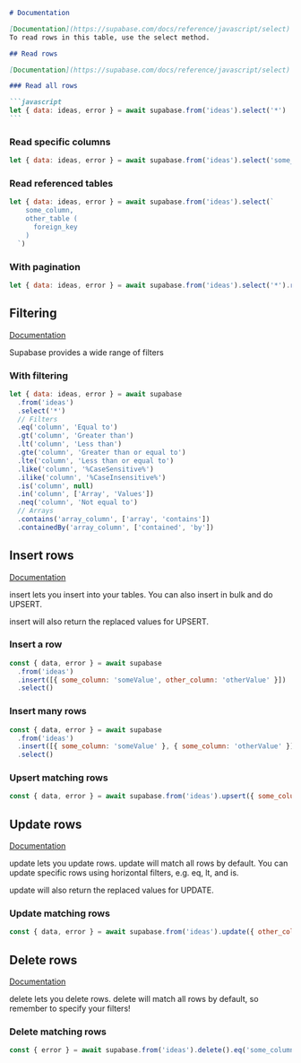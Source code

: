 <!-- CREATE TABLE profiles (
    id BIGINT PRIMARY KEY GENERATED ALWAYS AS IDENTITY,
    first_name TEXT NOT NULL,
    last_name TEXT NOT NULL,
    email TEXT UNIQUE NOT NULL,
    school TEXT NOT NULL,
    major TEXT NOT NULL,
    location TEXT NOT NULL,
    linkedin_link TEXT,
    github_link TEXT,
    portfolio_link TEXT,
    skills TEXT[],
    languages TEXT[],
    created_at TIMESTAMP WITH TIME ZONE DEFAULT CURRENT_TIMESTAMP,
);

CREATE TABLE experiences (
    profile_id BIGINT REFERENCES profiles (id),
    company TEXT NOT NULL,
    title TEXT NOT NULL,
    start_date TEXT NOT NULL,
    end_date TEXT NOT NULL,
    description TEXT
);

CREATE TABLE educations (
    profile_id BIGINT REFERENCES profiles (id),
    school TEXT NOT NULL,
    major TEXT NOT NULL,
    start_date TEXT NOT NULL,
    end_date TEXT NOT NULL
);

CREATE TABLE projects (
    profile_id BIGINT REFERENCES profiles (id),
    project_name TEXT NOT NULL,
    working_title TEXT NOT NULL,
    start_date TEXT NOT NULL,
    end_date TEXT NOT NULL,
    description TEXT
);

CREATE TABLE ideas (
    idea_id BIGINT PRIMARY KEY GENERATED ALWAYS AS IDENTITY,
    profile_id BIGINT REFERENCES profiles (id),
    idea_title TEXT NOT NULL,
    idea_description TEXT NOT NULL,
    tech_stack TEXT[] NOT NULL,
    created_at TIMESTAMP WITH TIME ZONE DEFAULT CURRENT_TIMESTAMP,
    front_end INT NOT NULL,
    back_end INT NOT NULL,
    full_stack INT NOT NULL,
    ux_ui INT NOT NULL
);

CREATE TABLE idea_applicants (
    idea_id BIGINT REFERENCES ideas(idea_id),
    profile_id BIGINT REFERENCES profiles(id),
    PRIMARY KEY (idea_id, profile_id)
);

CREATE TABLE idea_saves (
    idea_id BIGINT REFERENCES ideas(idea_id),
    profile_id BIGINT REFERENCES profiles(id),
    PRIMARY KEY (idea_id, profile_id)
); -->

````markdown
# Documentation

[Documentation](https://supabase.com/docs/reference/javascript/select)
To read rows in this table, use the select method.

## Read rows

[Documentation](https://supabase.com/docs/reference/javascript/select)

### Read all rows

```javascript
let { data: ideas, error } = await supabase.from('ideas').select('*')
```
````

### Read specific columns

```javascript
let { data: ideas, error } = await supabase.from('ideas').select('some_column,other_column')
```

### Read referenced tables

```javascript
let { data: ideas, error } = await supabase.from('ideas').select(`
    some_column,
    other_table (
      foreign_key
    )
  `)
```

### With pagination

```javascript
let { data: ideas, error } = await supabase.from('ideas').select('*').range(0, 9)
```

## Filtering

[Documentation](https://supabase.com/docs/reference/javascript/select)

Supabase provides a wide range of filters

### With filtering

```javascript
let { data: ideas, error } = await supabase
  .from('ideas')
  .select('*')
  // Filters
  .eq('column', 'Equal to')
  .gt('column', 'Greater than')
  .lt('column', 'Less than')
  .gte('column', 'Greater than or equal to')
  .lte('column', 'Less than or equal to')
  .like('column', '%CaseSensitive%')
  .ilike('column', '%CaseInsensitive%')
  .is('column', null)
  .in('column', ['Array', 'Values'])
  .neq('column', 'Not equal to')
  // Arrays
  .contains('array_column', ['array', 'contains'])
  .containedBy('array_column', ['contained', 'by'])
```

## Insert rows

[Documentation](https://supabase.com/docs/reference/javascript/insert)

insert lets you insert into your tables. You can also insert in bulk and do UPSERT.

insert will also return the replaced values for UPSERT.

### Insert a row

```javascript
const { data, error } = await supabase
  .from('ideas')
  .insert([{ some_column: 'someValue', other_column: 'otherValue' }])
  .select()
```

### Insert many rows

```javascript
const { data, error } = await supabase
  .from('ideas')
  .insert([{ some_column: 'someValue' }, { some_column: 'otherValue' }])
  .select()
```

### Upsert matching rows

```javascript
const { data, error } = await supabase.from('ideas').upsert({ some_column: 'someValue' }).select()
```

## Update rows

[Documentation](https://supabase.com/docs/reference/javascript/update)

update lets you update rows. update will match all rows by default. You can update specific rows using horizontal filters, e.g. eq, lt, and is.

update will also return the replaced values for UPDATE.

### Update matching rows

```javascript
const { data, error } = await supabase.from('ideas').update({ other_column: 'otherValue' }).eq('some_column', 'someValue').select()
```

## Delete rows

[Documentation](https://supabase.com/docs/reference/javascript/delete)

delete lets you delete rows. delete will match all rows by default, so remember to specify your filters!

### Delete matching rows

```javascript
const { error } = await supabase.from('ideas').delete().eq('some_column', 'someValue')
```
